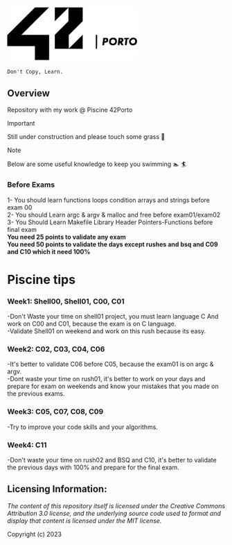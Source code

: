 <img src="Files/Images/logo42_dark.svg" width="300" alt="42 Logo">

`Don't Copy, Learn.` <br />

## Overview
Repository with my work @ Piscine 42Porto


> [!IMPORTANT]
> Still under construction and please touch some grass :herb:


> [!NOTE]
> Below are some useful knowledge to keep you swimming :swimmer: :surfer:

### **Before Exams** <br />
1- You should learn functions loops condition arrays and strings before exam 00 <br />
2- You should Learn argc & argv & malloc and free before exam01/exam02 <br />
3- You Should Learn Makefile Library Header Pointers-Functions before final exam <br />
**You need 25 points to validate any exam** <br />
**You need 50 points to validate the days except rushes and bsq and C09 and C10 which it need 100%** 
# Piscine tips <br />
### **Week1:** Shell00, Shell01, C00, C01 <br />
-Don't Waste your time on shell01 project, you must learn language C And work on C00 and C01, because the exam is on C language. <br />
-Validate Shell01 on weekend and work on this rush because its easy. <br />
### **Week2:** C02, C03, C04, C06 <br />
-It's better to validate C06 before C05, because the exam01 is on argc & argv. <br />
-Dont waste your time on rush01, it's better to work on your days and prepare for exam on weekends and know your mistakes that you made on the previous exams. <br />
### **Week3:** C05, C07, C08, C09 <br />
-Try to improve your code skills and your algorithms. <br />
### **Week4:** C11 <br />
-Don't waste your time on rush02 and BSQ and C10, it's better to validate the previous days with 100% and prepare for the final exam. <br />

## Licensing Information:

*The content of this repository itself is licensed under the Creative Commons
Attribution 3.0 license, and the underlying source code used to format and
display that content is licensed under the MIT license.*

Copyright (c) 2023 
